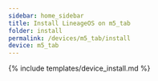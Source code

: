 ```yaml
---
sidebar: home_sidebar
title: Install LineageOS on m5_tab
folder: install
permalink: /devices/m5_tab/install
device: m5_tab
---
```

{% include templates/device_install.md %}

